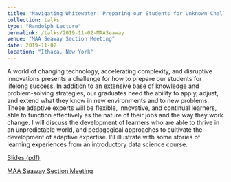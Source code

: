 ```yaml
---
title: "Navigating Whitewater: Preparing our Students for Unknown Challenges"
collection: talks
type: "Randolph Lecture"
permalink: /talks/2019-11-02-MAASeaway
venue: "MAA Seaway Section Meeting"
date: 2019-11-02
location: "Ithaca, New York"
---
```


A world of changing technology, accelerating complexity, and disruptive innovations presents a challenge for how to prepare our students for lifelong success.  In addition to an extensive base of knowledge and problem-solving strategies, our graduates need the ability to apply, adjust, and extend what they know in new environments and to new problems.  These adaptive experts will be flexible, innovative, and continual learners, able to function effectively as the nature of their jobs and the way they work change.   I will discuss the development of learners who are able to thrive in an unpredictable world, and pedagogical approaches to cultivate the development of adaptive expertise.  I’ll illustrate with some stories of learning experiences from an introductory data science course.

[Slides (pdf)](http://utstat.utoronto.ca/alisong/Talks/MAASeaway_RandolphLecture_2nov2019.pdf)

[MAA Seaway Section Meeting](https://www.ithaca.edu/academics/school-humanities-and-sciences/mathematics/maa-seaway-meeting)
